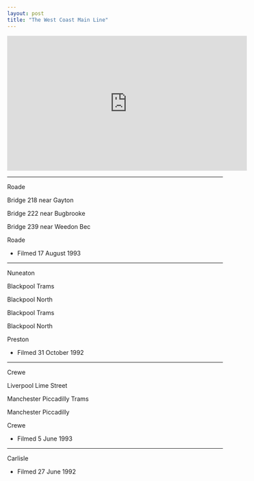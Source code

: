 ```yaml
---
layout: post
title: "The West Coast Main Line"
---
```


<iframe width="560" height="315" src="https://www.youtube.com/embed/RgmqSi8ovj8" title="The West Coast Main Line" frameBorder="0" allow="accelerometer; autoplay; clipboard-write; encrypted-media; gyroscope; picture-in-picture; web-share" allowFullScreen></iframe>

---

Roade

Bridge 218 near Gayton

Bridge 222 near Bugbrooke

Bridge 239 near Weedon Bec

Roade

- Filmed 17 August 1993

---

Nuneaton

Blackpool Trams

Blackpool North

Blackpool Trams

Blackpool North

Preston

- Filmed 31 October 1992

---

Crewe

Liverpool Lime Street

Manchester Piccadilly Trams

Manchester Piccadilly

Crewe

- Filmed 5 June 1993

---

Carlisle

- Filmed 27 June 1992
